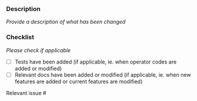 ### Description

_Provide a description of what has been changed_

### Checklist

_Please check if applicable_

- [ ] Tests have been added (if applicable, ie. when operator codes are added or modified)
- [ ] Relevant docs have been added or modified (if applicable, ie. when new features are added or current features are modified)

<!--
  Make sure to link the related issue for this change
  If it requires multiple PRs and/or a PR on another repo as well, please use "Relates to" instead.
-->
Relevant issue #
